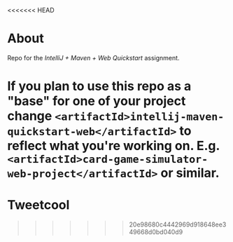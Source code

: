 <<<<<<< HEAD
# About

Repo for the _IntelliJ + Maven + Web Quickstart_ assignment.

If you plan to use this repo as a "base" for one of your project change
`<artifactId>intellij-maven-quickstart-web</artifactId>` to reflect what you're
working on. E.g. `<artifactId>card-game-simulator-web-project</artifactId>` or
similar.
=======
# Tweetcool
>>>>>>> 20e98680c4442969d918648ee349668d0bd040d9
